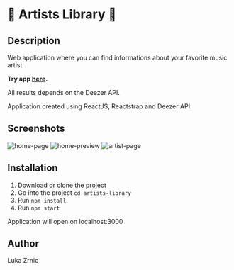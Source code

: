 # :musical_note: Artists Library :musical_note:

## Description

Web application where you can find informations about your favorite music artist.

**Try app [here](https://artists-library.herokuapp.com/).**

All results depends on the Deezer API.

Application created using ReactJS, Reactstrap and Deezer API.

## Screenshots

![home-page](https://user-images.githubusercontent.com/22341530/56472432-b0f41380-645e-11e9-9872-6a97c0d0f16d.png)
![home-preview](https://user-images.githubusercontent.com/22341530/56472593-991d8f00-6460-11e9-8cbd-8b4e1483cadf.png)
![artist-page](https://user-images.githubusercontent.com/22341530/56472445-c2d5b680-645e-11e9-9960-ff842b32ce78.png)

## Installation

1. Download or clone the project
2. Go into the project `cd artists-library`
3. Run `npm install`
4. Run `npm start`

Application will open on localhost:3000

## Author

Luka Zrnic
